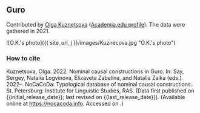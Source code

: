 ## Guro

Contributed by [Olga Kuznetsova](https://iling.spb.ru/persons/kuznecova-olga-vasilevna) ([Academia.edu profile](https://iling-spb.academia.edu/OlgaKouznetsova)). The data were gathered in 2021.

![O.K.'s photo]({{ site_url_j }}/images/Kuznecova.jpg "O.K.'s photo")

### How to cite

Kuznetsova, Olga. 2022. Nominal causal constructions in Guro. In: Say, Sergey, Natalia Logvinova,
Elizaveta Zabelina, and Natalia Zaika (eds.). 2022–. NoCaCoDa: Typological database of nominal causal constructions.
St. Petersburg: Institute for Linguistic Studies, RAS. (Data first published on {{initial_release_date}};
last revised on {{last_release_date}}). (Available online at https://nocacoda.info. Accessed on <span class="today-span"></span>.)
